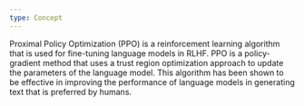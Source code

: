 ```yaml
---
type: Concept
---
```


Proximal Policy Optimization (PPO) is a reinforcement learning algorithm that is used for fine-tuning language models in RLHF. PPO is a policy-gradient method that uses a trust region optimization approach to update the parameters of the language model. This algorithm has been shown to be effective in improving the performance of language models in generating text that is preferred by humans.